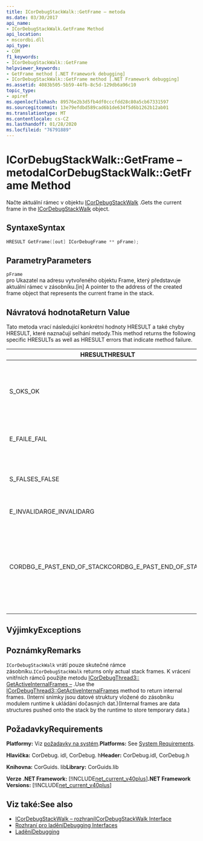 ```yaml
---
title: ICorDebugStackWalk::GetFrame – metoda
ms.date: 03/30/2017
api_name:
- ICorDebugStackWalk.GetFrame Method
api_location:
- mscordbi.dll
api_type:
- COM
f1_keywords:
- ICorDebugStackWalk::GetFrame
helpviewer_keywords:
- GetFrame method [.NET Framework debugging]
- ICorDebugStackWalk::GetFrame method [.NET Framework debugging]
ms.assetid: 4083b505-5b59-44fb-8c5d-129db6a96c10
topic_type:
- apiref
ms.openlocfilehash: 89576e2b3d5fb4df0cccfdd28c80a5cb67331597
ms.sourcegitcommit: 13e79efdbd589cad6b1de634f5d6b1262b12ab01
ms.translationtype: MT
ms.contentlocale: cs-CZ
ms.lasthandoff: 01/28/2020
ms.locfileid: "76791889"
---
```

# <a name="icordebugstackwalkgetframe-method"></a><span data-ttu-id="43480-102">ICorDebugStackWalk::GetFrame – metoda</span><span class="sxs-lookup"><span data-stu-id="43480-102">ICorDebugStackWalk::GetFrame Method</span></span>
<span data-ttu-id="43480-103">Načte aktuální rámec v objektu [ICorDebugStackWalk](icordebugstackwalk-interface.md) .</span><span class="sxs-lookup"><span data-stu-id="43480-103">Gets the current frame in the [ICorDebugStackWalk](icordebugstackwalk-interface.md) object.</span></span>  
  
## <a name="syntax"></a><span data-ttu-id="43480-104">Syntaxe</span><span class="sxs-lookup"><span data-stu-id="43480-104">Syntax</span></span>  
  
```cpp  
HRESULT GetFrame([out] ICorDebugFrame ** pFrame);  
```  
  
## <a name="parameters"></a><span data-ttu-id="43480-105">Parametry</span><span class="sxs-lookup"><span data-stu-id="43480-105">Parameters</span></span>  
 `pFrame`  
 <span data-ttu-id="43480-106">pro Ukazatel na adresu vytvořeného objektu Frame, který představuje aktuální rámec v zásobníku.</span><span class="sxs-lookup"><span data-stu-id="43480-106">[in] A pointer to the address of the created frame object that represents the current frame in the stack.</span></span>  
  
## <a name="return-value"></a><span data-ttu-id="43480-107">Návratová hodnota</span><span class="sxs-lookup"><span data-stu-id="43480-107">Return Value</span></span>  
 <span data-ttu-id="43480-108">Tato metoda vrací následující konkrétní hodnoty HRESULT a také chyby HRESULT, které naznačují selhání metody.</span><span class="sxs-lookup"><span data-stu-id="43480-108">This method returns the following specific HRESULTs as well as HRESULT errors that indicate method failure.</span></span>  
  
|<span data-ttu-id="43480-109">HRESULT</span><span class="sxs-lookup"><span data-stu-id="43480-109">HRESULT</span></span>|<span data-ttu-id="43480-110">Popis</span><span class="sxs-lookup"><span data-stu-id="43480-110">Description</span></span>|  
|-------------|-----------------|  
|<span data-ttu-id="43480-111">S_OK</span><span class="sxs-lookup"><span data-stu-id="43480-111">S_OK</span></span>|<span data-ttu-id="43480-112">Modul runtime úspěšně vrátil aktuální rámec.</span><span class="sxs-lookup"><span data-stu-id="43480-112">The runtime successfully returned the current frame.</span></span>|  
|<span data-ttu-id="43480-113">E_FAIL</span><span class="sxs-lookup"><span data-stu-id="43480-113">E_FAIL</span></span>|<span data-ttu-id="43480-114">Aktuální rámec nebyl vrácen.</span><span class="sxs-lookup"><span data-stu-id="43480-114">The current frame was not returned.</span></span>|  
|<span data-ttu-id="43480-115">S_FALSE</span><span class="sxs-lookup"><span data-stu-id="43480-115">S_FALSE</span></span>|<span data-ttu-id="43480-116">Aktuální rámec je nativní rámec zásobníku.</span><span class="sxs-lookup"><span data-stu-id="43480-116">The current frame is a native stack frame.</span></span>|  
|<span data-ttu-id="43480-117">E_INVALIDARG</span><span class="sxs-lookup"><span data-stu-id="43480-117">E_INVALIDARG</span></span>|<span data-ttu-id="43480-118">`pFrame` je null.</span><span class="sxs-lookup"><span data-stu-id="43480-118">`pFrame` is null.</span></span>|  
|<span data-ttu-id="43480-119">CORDBG_E_PAST_END_OF_STACK</span><span class="sxs-lookup"><span data-stu-id="43480-119">CORDBG_E_PAST_END_OF_STACK</span></span>|<span data-ttu-id="43480-120">Ukazatel na rámec je již na konci zásobníku; Proto nelze mít k dispozici žádné další snímky.</span><span class="sxs-lookup"><span data-stu-id="43480-120">The frame pointer is already at the end of the stack; therefore, no additional frames can be accessed.</span></span>|  
  
## <a name="exceptions"></a><span data-ttu-id="43480-121">Výjimky</span><span class="sxs-lookup"><span data-stu-id="43480-121">Exceptions</span></span>  
  
## <a name="remarks"></a><span data-ttu-id="43480-122">Poznámky</span><span class="sxs-lookup"><span data-stu-id="43480-122">Remarks</span></span>  
 <span data-ttu-id="43480-123">`ICorDebugStackWalk` vrátí pouze skutečné rámce zásobníku.</span><span class="sxs-lookup"><span data-stu-id="43480-123">`ICorDebugStackWalk` returns only actual stack frames.</span></span> <span data-ttu-id="43480-124">K vrácení vnitřních rámců použijte metodu [ICorDebugThread3:: GetActiveInternalFrames –](icordebugthread3-getactiveinternalframes-method.md) .</span><span class="sxs-lookup"><span data-stu-id="43480-124">Use the [ICorDebugThread3::GetActiveInternalFrames](icordebugthread3-getactiveinternalframes-method.md) method to return internal frames.</span></span> <span data-ttu-id="43480-125">(Interní snímky jsou datové struktury vložené do zásobníku modulem runtime k ukládání dočasných dat.)</span><span class="sxs-lookup"><span data-stu-id="43480-125">(Internal frames are data structures pushed onto the stack by the runtime to store temporary data.)</span></span>  
  
## <a name="requirements"></a><span data-ttu-id="43480-126">Požadavky</span><span class="sxs-lookup"><span data-stu-id="43480-126">Requirements</span></span>  
 <span data-ttu-id="43480-127">**Platformy:** Viz [požadavky na systém](../../../../docs/framework/get-started/system-requirements.md).</span><span class="sxs-lookup"><span data-stu-id="43480-127">**Platforms:** See [System Requirements](../../../../docs/framework/get-started/system-requirements.md).</span></span>  
  
 <span data-ttu-id="43480-128">**Hlavička:** CorDebug. idl, CorDebug. h</span><span class="sxs-lookup"><span data-stu-id="43480-128">**Header:** CorDebug.idl, CorDebug.h</span></span>  
  
 <span data-ttu-id="43480-129">**Knihovna:** CorGuids. lib</span><span class="sxs-lookup"><span data-stu-id="43480-129">**Library:** CorGuids.lib</span></span>  
  
 <span data-ttu-id="43480-130">**Verze .NET Framework:** [!INCLUDE[net_current_v40plus](../../../../includes/net-current-v40plus-md.md)]</span><span class="sxs-lookup"><span data-stu-id="43480-130">**.NET Framework Versions:** [!INCLUDE[net_current_v40plus](../../../../includes/net-current-v40plus-md.md)]</span></span>  
  
## <a name="see-also"></a><span data-ttu-id="43480-131">Viz také:</span><span class="sxs-lookup"><span data-stu-id="43480-131">See also</span></span>

- [<span data-ttu-id="43480-132">ICorDebugStackWalk – rozhraní</span><span class="sxs-lookup"><span data-stu-id="43480-132">ICorDebugStackWalk Interface</span></span>](icordebugstackwalk-interface.md)
- [<span data-ttu-id="43480-133">Rozhraní pro ladění</span><span class="sxs-lookup"><span data-stu-id="43480-133">Debugging Interfaces</span></span>](debugging-interfaces.md)
- [<span data-ttu-id="43480-134">Ladění</span><span class="sxs-lookup"><span data-stu-id="43480-134">Debugging</span></span>](index.md)
